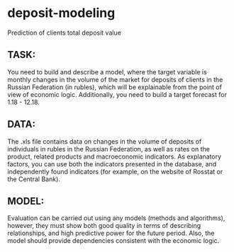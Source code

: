 # deposit-modeling
 Prediction of clients total deposit value

## TASK:
You need to build and describe a model, where the target variable is monthly changes in the volume of the market for deposits of clients in the Russian Federation (in rubles), which will be explainable from the point of view of economic logic. Additionally, you need to build a target forecast for 1.18 - 12.18.

## DATA:
The .xls file contains data on changes in the volume of deposits of individuals in rubles in the Russian Federation, as well as rates on the product, related products and macroeconomic indicators. As explanatory factors, you can use both the indicators presented in the database, and independently found indicators (for example, on the website of Rosstat or the Central Bank). 

## MODEL:
Evaluation can be carried out using any models (methods and algorithms), however, they must show both good quality in terms of describing relationships, and high predictive power for the future period. Also, the model should provide dependencies consistent with the economic logic.
